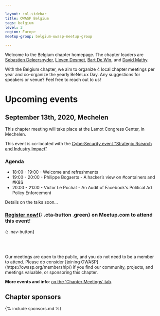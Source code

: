 ```yaml
---

layout: col-sidebar
title: OWASP Belgium
tags: belgium
level: 3
region: Europe
meetup-group: belgium-owasp-meetup-group

---
```

Welcome to the Belgium chapter homepage. The chapter leaders are
[Sebastien Deleersnyder](mailto:seba@owasp.org),
[Lieven Desmet](mailto:lieven.desmet@owasp.org),
[Bart De Win](mailto:bart.dewin@owasp.org), and
[David Mathy](mailto:david.mathy@owasp.org).

With the Belgium chapter, we aim to organize 4 local chapter meetings per year and co-organize the yearly BeNeLux Day. Any suggestions for speakers or venue? Feel free to reach out to us!

# Upcoming events

## September 13th, 2020, Mechelen
This chapter meeting will take place at the Lamot Congress Center, in Mechelen.

This event is co-located with the [CyberSecurity event "Strategic Rsearch and Industry Impact"](https://cybersecurity-bites.be/cybersecurity-strategic-research-to-industry-)


### Agenda
* 18:00 - 19:00 - Welcome and refreshments
* 19:00 - 20:00 - Philippe Bogaerts - A hacker’s view on #containers and #K8S
* 20:00 - 21:00 - Victor Le Pochat - An Audit of Facebook's Political Ad Policy Enforcement

Details on the talks soon...

### [Register now!](https://www.meetup.com/nl-NL/belgium-owasp-meetup-group/events/288155026/){: .cta-button .green} on Meetup.com to attend this event!
{: .nav-button}

<br>
<br>
<br>
Our meetings are open to the public, and you do not need to be a member to attend. Please do consider [joining OWASP](https://owasp.org/membership/) if you find our community, projects, and meetings valuable, or sponsoring this chapter.

**More events and info**: [on the 'Chapter Meetings' tab](https://owasp.org/www-chapter-belgium/#div-meetings).

## Chapter sponsors
{% include sponsors.md %}
